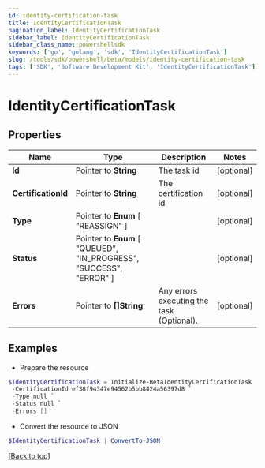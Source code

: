 ```yaml
---
id: identity-certification-task
title: IdentityCertificationTask
pagination_label: IdentityCertificationTask
sidebar_label: IdentityCertificationTask
sidebar_class_name: powershellsdk
keywords: ['go', 'golang', 'sdk', 'IdentityCertificationTask'] 
slug: /tools/sdk/powershell/beta/models/identity-certification-task
tags: ['SDK', 'Software Development Kit', 'IdentityCertificationTask']
---
```



# IdentityCertificationTask

## Properties

Name | Type | Description | Notes
------------ | ------------- | ------------- | -------------
**Id** |  Pointer to **String** | The task id | [optional] 
**CertificationId** |  Pointer to **String** | The certification id | [optional] 
**Type** |  Pointer to  **Enum** [  "REASSIGN" ] |  | [optional] 
**Status** |  Pointer to  **Enum** [  "QUEUED",    "IN_PROGRESS",    "SUCCESS",    "ERROR" ] |  | [optional] 
**Errors** |  Pointer to **[]String** | Any errors executing the task (Optional). | [optional] 

## Examples

- Prepare the resource
```powershell
$IdentityCertificationTask = Initialize-BetaIdentityCertificationTask  -Id abcd-ef12-3456 `
 -CertificationId ef38f94347e94562b5bb8424a56397d8 `
 -Type null `
 -Status null `
 -Errors []
```

- Convert the resource to JSON
```powershell
$IdentityCertificationTask | ConvertTo-JSON
```


[[Back to top]](#) 


